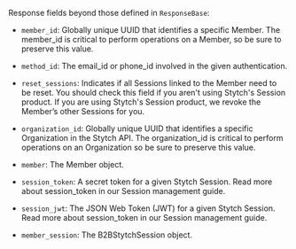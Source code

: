 Response fields beyond those defined in `ResponseBase`:

- `member_id`: Globally unique UUID that identifies a specific Member. The member_id is critical to perform operations on a Member, so be sure to preserve this value.

- `method_id`: The email_id or phone_id involved in the given authentication.

- `reset_sessions`: Indicates if all Sessions linked to the Member need to be reset. You should check this field if you aren't using Stytch's Session product. If you are using Stytch's Session product, we revoke the Member’s other Sessions for you.

- `organization_id`: Globally unique UUID that identifies a specific Organization in the Stytch API. The organization_id is critical to perform operations on an Organization so be sure to preserve this value.

- `member`: The Member object.

- `session_token`: A secret token for a given Stytch Session. Read more about session_token in our Session management guide.

- `session_jwt`: The JSON Web Token (JWT) for a given Stytch Session. Read more about session_token in our Session management guide.

- `member_session`: The B2BStytchSession object.
